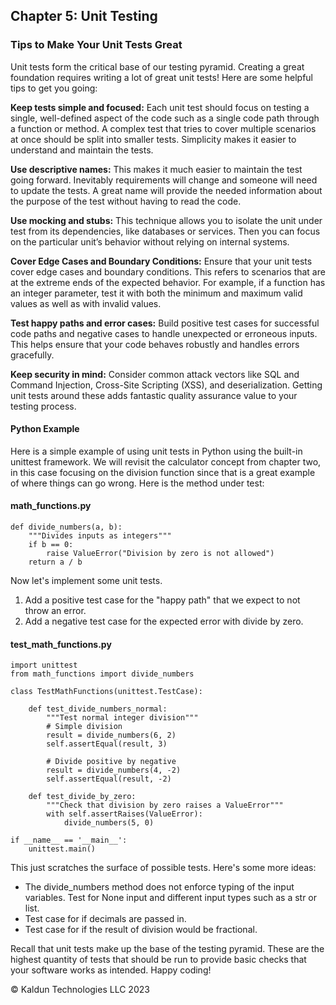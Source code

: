 ## Chapter 5: Unit Testing <a id="ch05-unit-tests"></a>

### Tips to Make Your Unit Tests Great
Unit tests form the critical base of our testing pyramid. Creating a great foundation requires writing a lot of great unit tests! Here are some helpful tips to get you going:

**Keep tests simple and focused:** Each unit test should focus on testing a single, well-defined aspect of the code such as a single code path through a function or method. A complex test that tries to cover multiple scenarios at once should be split into smaller tests. Simplicity makes it easier to understand and maintain the tests.

**Use descriptive names:** This makes it much easier to maintain the test going forward. Inevitably requirements will change and someone will need to update the tests. A great name will provide the needed information about the purpose of the test without having to read the code.

**Use mocking and stubs:** This technique allows you to isolate the unit under test from its dependencies, like databases or services. Then you can focus on the particular unit’s behavior without relying on internal systems.

**Cover Edge Cases and Boundary Conditions:** Ensure that your unit tests cover edge cases and boundary conditions. This refers to scenarios that are at the extreme ends of the expected behavior. For example, if a function has an integer parameter, test it with both the minimum and maximum valid values as well as with invalid values.

**Test happy paths and error cases:** Build positive test cases for successful code paths and negative cases to handle unexpected or erroneous inputs. This helps ensure that your code behaves robustly and handles errors gracefully.

**Keep security in mind:** Consider common attack vectors like SQL and Command Injection, Cross-Site Scripting (XSS), and deserialization. Getting unit tests around these adds fantastic quality assurance value to your testing process.

#### Python Example

Here is a simple example of using unit tests in Python using the built-in unittest framework. We will revisit the calculator concept from chapter two, in this case focusing on the division function since that is a great example of where things can go wrong. Here is the method under test:

#### math_functions.py

```
def divide_numbers(a, b):
    """Divides inputs as integers"""
    if b == 0:
        raise ValueError("Division by zero is not allowed")
    return a / b
```

Now let's implement some unit tests.
1. Add a positive test case for the "happy path" that we expect to not throw an error.
2. Add a negative test case for the expected error with divide by zero.

#### test_math_functions.py

```
import unittest
from math_functions import divide_numbers

class TestMathFunctions(unittest.TestCase):

    def test_divide_numbers_normal:
        """Test normal integer division"""
        # Simple division
        result = divide_numbers(6, 2)
        self.assertEqual(result, 3)

        # Divide positive by negative
        result = divide_numbers(4, -2)
        self.assertEqual(result, -2)

    def test_divide_by_zero:
        """Check that division by zero raises a ValueError"""
        with self.assertRaises(ValueError):
            divide_numbers(5, 0)

if __name__ == '__main__':
    unittest.main()
```

This just scratches the surface of possible tests. Here's some more ideas:
- The divide_numbers method does not enforce typing of the input variables. Test for None input and different input types such as a str or list.
- Test case for if decimals are passed in.
- Test case for if the result of division would be fractional.

Recall that unit tests make up the base of the testing pyramid. These are the highest quantity of tests that should be run to provide basic checks that your software works as intended. Happy coding!

&copy; Kaldun Technologies LLC 2023
